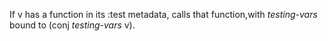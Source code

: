 If v has a function in its :test metadata, calls that function,with *testing-vars* bound to (conj *testing-vars* v).